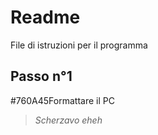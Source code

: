 # Readme 
File di istruzioni per il programma
## Passo n°1
#760A45Formattare il PC
> _Scherzavo eheh_

